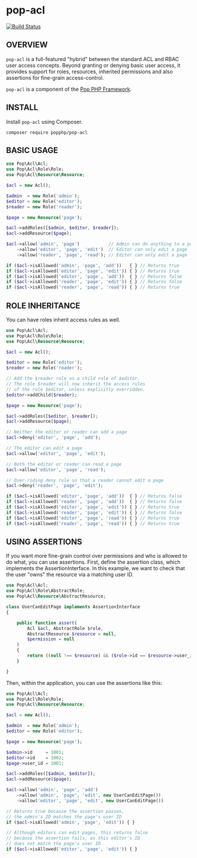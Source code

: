 pop-acl
=======

[![Build Status](https://travis-ci.org/popphp/pop-acl.svg?branch=master)](https://travis-ci.org/popphp/pop-acl)

OVERVIEW
--------
`pop-acl` is a full-featured "hybrid" between the standard ACL and RBAC user access concepts.
Beyond granting or denying basic user access, it provides support for roles, resources,
inherited permissions and also assertions for fine-grain access-control.

`pop-acl` is a component of the [Pop PHP Framework](http://www.popphp.org/).

INSTALL
-------

Install `pop-acl` using Composer.

    composer require popphp/pop-acl

BASIC USAGE
-----------

```php
use Pop\Acl\Acl;
use Pop\Acl\Role\Role;
use Pop\Acl\Resource\Resource;

$acl = new Acl();

$admin  = new Role('admin');
$editor = new Role('editor');
$reader = new Role('reader');

$page = new Resource('page');

$acl->addRoles([$admin, $editor, $reader]);
$acl->addResource($page);

$acl->allow('admin', 'page')           // Admin can do anything to a page
    ->allow('editor', 'page', 'edit')  // Editor can only edit a page
    ->allow('reader', 'page', 'read'); // Editor can only edit a page

if ($acl->isAllowed('admin', 'page', 'add'))   { } // Returns true
if ($acl->isAllowed('editor', 'page', 'edit')) { } // Returns true
if ($acl->isAllowed('editor', 'page', 'add'))  { } // Returns false
if ($acl->isAllowed('reader', 'page', 'edit')) { } // Returns false
if ($acl->isAllowed('reader', 'page', 'read')) { } // Returns true
```

ROLE INHERITANCE
----------------

You can have roles inherit access rules as well.

```php
use Pop\Acl\Acl;
use Pop\Acl\Role\Role;
use Pop\Acl\Resource\Resource;

$acl = new Acl();

$editor = new Role('editor');
$reader = new Role('reader');

// Add the $reader role as a child role of $editor.
// The role $reader will now inherit the access rules
// of the role $editor, unless explicitly overridden.
$editor->addChild($reader);

$page = new Resource('page');

$acl->addRoles([$editor, $reader]);
$acl->addResource($page);

// Neither the editor or reader can add a page
$acl->deny('editor', 'page', 'add');

// The editor can edit a page
$acl->allow('editor', 'page', 'edit');

// Both the editor or reader can read a page
$acl->allow('editor', 'page', 'read');

// Over-riding deny rule so that a reader cannot edit a page
$acl->deny('reader', 'page', 'edit');

if ($acl->isAllowed('editor', 'page', 'add'))  { } // Returns false
if ($acl->isAllowed('reader', 'page', 'add'))  { } // Returns false
if ($acl->isAllowed('editor', 'page', 'edit')) { } // Returns true
if ($acl->isAllowed('reader', 'page', 'edit')) { } // Returns false
if ($acl->isAllowed('editor', 'page', 'read')) { } // Returns true
if ($acl->isAllowed('reader', 'page', 'read')) { } // Returns true
```

USING ASSERTIONS
----------------

If you want more fine-grain control over permissions and who is allowed to do what, you can use assertions.
First, define the assertion class, which implements the AssertionInterface. In this example, we want to check
that the user "owns" the resource via a matching user ID.

```php
use Pop\Acl\Acl;
use Pop\Acl\Role\AbstractRole;
use Pop\Acl\Resource\AbstractResource;

class UserCanEditPage implements AssertionInterface
{

    public function assert(
        Acl $acl, AbstractRole $role,
        AbstractResource $resource = null,
        $permission = null
    )
    {
        return ((null !== $resource) && ($role->id == $resource->user_id));
    }

}
```

Then, within the application, you can use the assertions like this:

```php
use Pop\Acl\Acl;
use Pop\Acl\Role\Role;
use Pop\Acl\Resource\Resource;

$acl = new Acl();

$admin  = new Role('admin');
$editor = new Role('editor');

$page = new Resource('page');

$admin->id     = 1001;
$editor->id    = 1002;
$page->user_id = 1001;

$acl->addRoles([$admin, $editor]);
$acl->addResource($page);

$acl->allow('admin', 'page', 'add')
    ->allow('admin', 'page', 'edit', new UserCanEditPage())
    ->allow('editor', 'page', 'edit', new UserCanEditPage())

// Returns true because the assertion passes,
// the admin's ID matches the page's user ID
if ($acl->isAllowed('admin', 'page', 'edit')) { }

// Although editors can edit pages, this returns false
// because the assertion fails, as this editor's ID
// does not match the page's user ID
if ($acl->isAllowed('editor', 'page', 'edit')) { }
```
